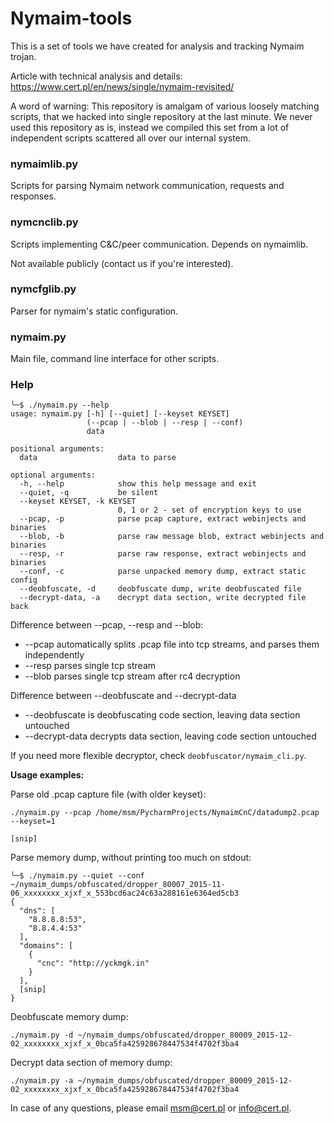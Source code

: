 # Nymaim-tools

This is a set of tools we have created for analysis and tracking Nymaim trojan.

Article with technical analysis and details: https://www.cert.pl/en/news/single/nymaim-revisited/

A word of warning:
This repository is amalgam of various loosely matching scripts, that we hacked into single
repository at the last minute. We never used this repository as is, instead we
compiled this set from a lot of independent scripts scattered all over our internal system.

### nymaimlib.py

Scripts for parsing Nymaim network communication, requests and responses.

### nymcnclib.py

Scripts implementing C&C/peer communication. Depends on nymaimlib.

Not available publicly (contact us if you're interested).

### nymcfglib.py

Parser for nymaim's static configuration.

### nymaim.py

Main file, command line interface for other scripts.

### Help

```
╰─$ ./nymaim.py --help
usage: nymaim.py [-h] [--quiet] [--keyset KEYSET]
                 (--pcap | --blob | --resp | --conf)
                 data

positional arguments:
  data                  data to parse

optional arguments:
  -h, --help            show this help message and exit
  --quiet, -q           be silent
  --keyset KEYSET, -k KEYSET
                        0, 1 or 2 - set of encryption keys to use
  --pcap, -p            parse pcap capture, extract webinjects and binaries
  --blob, -b            parse raw message blob, extract webinjects and binaries
  --resp, -r            parse raw response, extract webinjects and binaries
  --conf, -c            parse unpacked memory dump, extract static config
  --deobfuscate, -d     deobfuscate dump, write deobfuscated file
  --decrypt-data, -a    decrypt data section, write decrypted file back
```


Difference between --pcap, --resp and --blob:

* --pcap automatically splits .pcap file into tcp streams, and parses them independently
* --resp parses single tcp stream
* --blob parses single tcp stream after rc4 decryption

Difference between --deobfuscate and --decrypt-data
* --deobfuscate is deobfuscating code section, leaving data section untouched
* --decrypt-data decrypts data section, leaving code section untouched

If you need more flexible decryptor, check `deobfuscator/nymaim_cli.py`.

**Usage examples:**

Parse old .pcap capture file (with older keyset):

    ./nymaim.py --pcap /home/msm/PycharmProjects/NymaimCnC/datadump2.pcap --keyset=1

    [snip]

Parse memory dump, without printing too much on stdout:

    ╰─$ ./nymaim.py --quiet --conf ~/nymaim_dumps/obfuscated/dropper_80007_2015-11-06_xxxxxxxx_xjxf_x_553bcd6ac24c63a288161e6364ed5cb3
    {
      "dns": [
        "8.8.8.8:53",
        "8.8.4.4:53"
      ],
      "domains": [
        {
          "cnc": "http://yckmgk.in"
        }
      ],
      [snip]
    }

Deobfuscate memory dump:

    ./nymaim.py -d ~/nymaim_dumps/obfuscated/dropper_80009_2015-12-02_xxxxxxxx_xjxf_x_0bca5fa425928678447534f4702f3ba4 

Decrypt data section of memory dump:

    ./nymaim.py -a ~/nymaim_dumps/obfuscated/dropper_80009_2015-12-02_xxxxxxxx_xjxf_x_0bca5fa425928678447534f4702f3ba4 


In case of any questions, please email [msm@cert.pl](mailto:msm@cert.pl) or [info@cert.pl](mailto:info@cert.pl).
